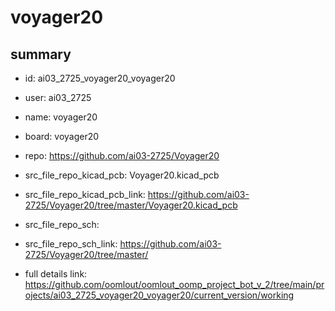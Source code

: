 # voyager20
 
## summary 
* id: ai03_2725_voyager20_voyager20
* user: ai03_2725
* name: voyager20
* board: voyager20
* repo: https://github.com/ai03-2725/Voyager20
* src_file_repo_kicad_pcb: Voyager20.kicad_pcb
* src_file_repo_kicad_pcb_link: https://github.com/ai03-2725/Voyager20/tree/master/Voyager20.kicad_pcb


* src_file_repo_sch: 
* src_file_repo_sch_link: https://github.com/ai03-2725/Voyager20/tree/master/
* full details link: https://github.com/oomlout/oomlout_oomp_project_bot_v_2/tree/main/projects/ai03_2725_voyager20_voyager20/current_version/working  






